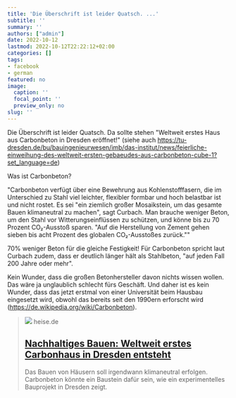 ```yaml
---
title: 'Die Überschrift ist leider Quatsch. ...'
subtitle: ''
summary: ''
authors: ["admin"]
date: 2022-10-12
lastmod: 2022-10-12T22:22:12+02:00
categories: []
tags:
- facebook
- german
featured: no
image:
  caption: ''
  focal_point: ''
  preview_only: no
slug: ''
---
```

Die Überschrift ist leider Quatsch. Da sollte stehen "Weltweit erstes Haus aus Carbonbeton in Dresden eröffnet!" (siehe auch https://tu-dresden.de/bu/bauingenieurwesen/imb/das-institut/news/feierliche-einweihung-des-weltweit-ersten-gebaeudes-aus-carbonbeton-cube-1?set_language=de)

Was ist Carbonbeton?

"Carbonbeton verfügt über eine Bewehrung aus Kohlenstofffasern, die im Unterschied zu Stahl viel leichter, flexibler formbar und hoch belastbar ist und nicht rostet. Es sei "ein ziemlich großer Mosaikstein, um das gesamte Bauen klimaneutral zu machen", sagt Curbach. Man brauche weniger Beton, um den Stahl vor Witterungseinflüssen zu schützen, und könne bis zu 70 Prozent CO₂-Ausstoß sparen. "Auf die Herstellung von Zement gehen sieben bis acht Prozent des globalen CO₂-Ausstoßes zurück."" 

70% weniger Beton für die gleiche Festigkeit! Für Carbonbeton spricht laut Curbach zudem, dass er deutlich länger hält als Stahlbeton, "auf jeden Fall 200 Jahre oder mehr".

Kein Wunder, dass die großen Betonhersteller davon nichts wissen wollen. Das wäre ja unglaublich schlecht fürs Geschäft. Und daher ist es kein Wunder, dass das jetzt erstmal von einer Universität beim Hausbau eingesetzt wird, obwohl das bereits seit den 1990ern erforscht wird (https://de.wikipedia.org/wiki/Carbonbeton).
> [![](https://heise.cloudimg.io/bound/1200x1200/q85.png-lossy-85.webp-lossy-85.foil1/_www-heise-de_/imgs/18/3/6/1/5/9/7/3/Carbonhaus-548ec073fb85caa6.jpg)](https://www.heise.de/news/Nachhaltiges-Bauen-Weltweit-erstes-Carbonhaus-in-Dresden-entsteht-7277843.html)
> heise.de
> ## [Nachhaltiges Bauen: Weltweit erstes Carbonhaus in Dresden entsteht](https://www.heise.de/news/Nachhaltiges-Bauen-Weltweit-erstes-Carbonhaus-in-Dresden-entsteht-7277843.html)
>
>Das Bauen von Häusern soll irgendwann klimaneutral erfolgen. Carbonbeton könnte ein Baustein dafür sein, wie ein experimentelles Bauprojekt in Dresden zeigt.


